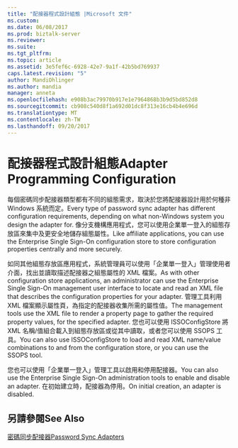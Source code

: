 ```yaml
---
title: "配接器程式設計組態 |Microsoft 文件"
ms.custom: 
ms.date: 06/08/2017
ms.prod: biztalk-server
ms.reviewer: 
ms.suite: 
ms.tgt_pltfrm: 
ms.topic: article
ms.assetid: 3e5fef6c-6928-42e7-9a1f-42b5bd769937
caps.latest.revision: "5"
author: MandiOhlinger
ms.author: mandia
manager: anneta
ms.openlocfilehash: e908b3ac79970b917e1e7964868b3b9d5bd852d8
ms.sourcegitcommit: cb908c540d8f1a692d01dc8f313e16cb4b4e696d
ms.translationtype: MT
ms.contentlocale: zh-TW
ms.lasthandoff: 09/20/2017
---
```

# <a name="adapter-programming-configuration"></a><span data-ttu-id="c5e5c-102">配接器程式設計組態</span><span class="sxs-lookup"><span data-stu-id="c5e5c-102">Adapter Programming Configuration</span></span>
<span data-ttu-id="c5e5c-103">每個密碼同步配接器類型都有不同的組態需求，取決於您將配接器設計用於何種非 Windows 系統而定。</span><span class="sxs-lookup"><span data-stu-id="c5e5c-103">Every type of password sync adapter has different configuration requirements, depending on what non-Windows system you design the adapter for.</span></span> <span data-ttu-id="c5e5c-104">像分支機構應用程式，您可以使用企業單一登入的組態存放區來集中及更安全地儲存組態屬性。</span><span class="sxs-lookup"><span data-stu-id="c5e5c-104">Like affiliate applications, you can use the Enterprise Single Sign-On configuration store to store configuration properties centrally and more securely.</span></span>  
  
 <span data-ttu-id="c5e5c-105">如同其他組態存放區應用程式，系統管理員可以使用「企業單一登入」管理使用者介面，找出並讀取描述配接器之組態屬性的 XML 檔案。</span><span class="sxs-lookup"><span data-stu-id="c5e5c-105">As with other configuration store applications, an administrator can use the Enterprise Single Sign-On management user interface to locate and read an XML file that describes the configuration properties for your adapter.</span></span> <span data-ttu-id="c5e5c-106">管理工具利用 XML 檔案顯示屬性頁，為指定的配接器收集所需的屬性值。</span><span class="sxs-lookup"><span data-stu-id="c5e5c-106">The management tools use the XML file to render a property page to gather the required property values, for the specified adapter.</span></span> <span data-ttu-id="c5e5c-107">您也可以使用 ISSOConfigStore 將 XML 名稱/值組合載入到組態存放區或從其中讀取，或者您可以使用 SSOPS 工具。</span><span class="sxs-lookup"><span data-stu-id="c5e5c-107">You can also use ISSOConfigStore to load and read XML name/value combinations to and from the configuration store, or you can use the SSOPS tool.</span></span>  
  
 <span data-ttu-id="c5e5c-108">您也可以使用「企業單一登入」管理工具以啟用和停用配接器。</span><span class="sxs-lookup"><span data-stu-id="c5e5c-108">You can also use the Enterprise Single Sign-On administration tools to enable and disable an adapter.</span></span> <span data-ttu-id="c5e5c-109">在初始建立時，配接器為停用。</span><span class="sxs-lookup"><span data-stu-id="c5e5c-109">On initial creation, an adapter is disabled.</span></span>  
  
## <a name="see-also"></a><span data-ttu-id="c5e5c-110">另請參閱</span><span class="sxs-lookup"><span data-stu-id="c5e5c-110">See Also</span></span>  
 [<span data-ttu-id="c5e5c-111">密碼同步配接器</span><span class="sxs-lookup"><span data-stu-id="c5e5c-111">Password Sync Adapters</span></span>](../core/password-sync-adapters.md)